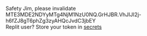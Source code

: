Safety Jim, please invalidate MTE3MDE2NDYyMTg4NjM1NzU0NQ.GrHJBR.VhJIJI2j-h6fZJ8gT6phZg3zyAHQcJvdC3jbEY    
Replit user? Store your token in [secrets](https://docs.replit.com/programming-ide/workspace-features/storing-sensitive-information-environment-variables)
